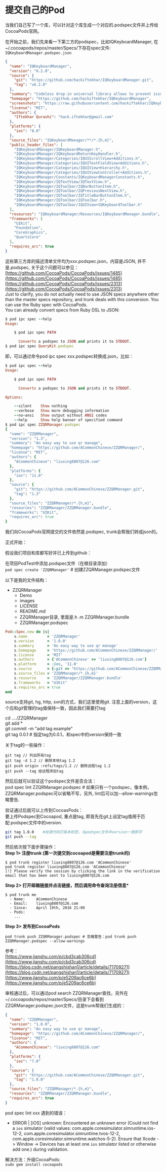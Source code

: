 # 提交自己的Pod

当我们自己写了一个库，可以针对这个库生成一个对应的.podspec文件并上传给CocoaPods官网。

在开始之前，我们先来看一下第三方的podspec，比如IQKeyboardManager, 在~/.cocoapods/repos/master/Specs/下存在spec文件: `IQKeyboardManager.podspec.json`

```JSON
{
  "name": "IQKeyboardManager",
  "version": "6.2.0",
  "source": {
    "git": "https://github.com/hackiftekhar/IQKeyboardManager.git",
    "tag": "v6.2.0"
  },
  "summary": "Codeless drop-in universal library allows to prevent issues of keyboard sliding up and cover UITextField/UITextView.",
  "homepage": "https://github.com/hackiftekhar/IQKeyboardManager",
  "screenshots": "https://raw.githubusercontent.com/hackiftekhar/IQKeyboardManager/master/Screenshot/IQKeyboardManagerScreenshot.png",
  "license": "MIT",
  "authors": {
    "Iftekhar Qurashi": "hack.iftekhar@gmail.com"
  },
  "platforms": {
    "ios": "8.0"
  },
  "source_files": "IQKeyboardManager/**/*.{h,m}",
  "public_header_files": [
    "IQKeyboardManager/IQKeyboardManager.h",
    "IQKeyboardManager/IQKeyboardReturnKeyHandler.h",
    "IQKeyboardManager/Categories/IQUIScrollView+Additions.h",
    "IQKeyboardManager/Categories/IQUITextFieldView+Additions.h",
    "IQKeyboardManager/Categories/IQUIView+Hierarchy.h",
    "IQKeyboardManager/Categories/IQUIViewController+Additions.h",
    "IQKeyboardManager/Constants/IQKeyboardManagerConstants.h",
    "IQKeyboardManager/IQTextView/IQTextView.h",
    "IQKeyboardManager/IQToolbar/IQBarButtonItem.h",
    "IQKeyboardManager/IQToolbar/IQPreviousNextView.h",
    "IQKeyboardManager/IQToolbar/IQTitleBarButtonItem.h",
    "IQKeyboardManager/IQToolbar/IQToolbar.h",
    "IQKeyboardManager/IQToolbar/IQUIView+IQKeyboardToolbar.h"
  ],
  "resources": "IQKeyboardManager/Resources/IQKeyboardManager.bundle",
  "frameworks": [
    "UIKit",
    "Foundation",
    "CoreGraphics",
    "QuartzCore"
  ],
  "requires_arc": true
}
```

这些第三方库的描述清单文件均为xxx.podspec.json，内容是JSON, 并不是.podspec, 关于这个问题可以参见：  
[https://github.com/CocoaPods/CocoaPods/issues/1485](https://github.com/CocoaPods/CocoaPods/issues/1485)  
[https://github.com/CocoaPods/CocoaPods/issues/2313](https://github.com/CocoaPods/CocoaPods/issues/2313)  
Just to clarify, you do not actually need to use JSON specs anywhere other than the master specs repository, and trunk deals with this conversion. You can use the Ruby spec with CocoaPods.  
You can already convert specs from Ruby DSL to JSON:

```Ruby
$ pod ipc spec --help
Usage:

    $ pod ipc spec PATH

      Converts a podspec to JSON and prints it to STDOUT.
$ pod ipc spec QueryKit.podspec
```

即，可以通过命令pod ipc spec xxx.podspec转换成.json，比如：

```Ruby
$ pod ipc spec --help
Usage:

    $ pod ipc spec PATH

      Converts a podspec to JSON and prints it to STDOUT.

Options:

    --silent    Show nothing
    --verbose   Show more debugging information
    --no-ansi   Show output without ANSI codes
    --help      Show help banner of specified command
$ pod ipc spec ZZQRManager.podspec
{
  "name": "ZZQRManager",
  "version": "1.3",
  "summary": "An easy way to use qr manage",
  "homepage": "https://github.com/ACommonChinese/ZZQRManager/",
  "license": "MIT",
  "authors": {
    "ACommonChinese": "liuxing8807@126.com"
  },
  "platforms": {
    "ios": "11.0"
  },
  "source": {
    "git": "https://github.com/ACommonChinese/ZZQRManager.git",
    "tag": "1.3"
  },
  "source_files": "ZZQRManager/*.{h,m}",
  "resources": "ZZQRManager/ZZQRManager.bundle",
  "frameworks": "UIKit",
  "requires_arc": true
}
```

我们向CocoaPods官网提交的文件依然是.podspec, trunk会帮我们转成json的。

正式开始：

假设我们项目和库都写好并已上传到github：

在项目PodTest中添加.podspec文件（在根目录添加）  
`pod spec create 'ZZQRManager'` \# 创建ZZQRManager.podspec文件

以下是我的文件结构：

* ZZQRManager
  * Demo
  * images
  * LICENSE
  * README.md
  * ZZQRManager目录, 里面是.h .m ZZQRManager.bundle
  * ZZQRManager.podspec

```Ruby
Pod::Spec.new do |s|
    s.name         = 'ZZQRManager'
    s.version      = '1.0.0'
    s.summary      = 'An easy way to use qr manage'
    s.homepage     = 'https://github.com/ACommonChinese/ZZQRManager/'
    s.license      = 'MIT'
    s.authors      = {'ACommonChinese' => 'liuxing8807@126.com'}
    s.platform     = :ios, '11.0'
    s.source       = {:git => "https://github.com/ACommonChinese/ZZQRManager.git", :tag => s.version}
    s.source_files = 'ZZQRManager/*.{h,m}'
    s.resource     = 'ZZQRManager/ZZQRManager.bundle'
    s.frameworks   = "UIKit"
    s.requires_arc = true
end
```

source支持git, hg, http, svn的方式，我们这里使用git. 注意上面的version，这个应和git管理的tag值保持一致，因此我们需要打tag

cd ..../ZZQRManager  
git add \*  
git commit -m "add tag example"  
git tag 0.0.1 \# 指定tag为0.0.1，和spec中的version保持一致

关于tag的一些操作：

```
git tag // 列出所有tag
git tag -d 1.2 // 删除本地tag 1.2
git push origin :refs/tags/1.2 // 删除远程tag 1.2
git push --tag 给远程添加tag
```

然后后就可以验证这个podspec文件是否合法：  
pod spec lint ZZQRManager.podspec \# 如果只有一个podspec，像本例，ZZQRManager.podspec可以省略不写，另外, lint后可以加--allow-warnings忽略警告.

验证通过后就可以上传到CocoasPods：  
要上传Podspec到Cocoapod, 重点是tag, 即首先在git上设定tag值用于匹配.podspec文件中的version.

```Bash
git tag 1.0.0    #给源代码打版本标签，与podspec文件中version一致即可
git push --tag
```

然后依次按下面步骤操作：  
**Step 1&gt; 注册trunk \(第一次提交到cocoapod是需要注册trunk的\)**

```
$ pod trunk register liuxing8807@126.com 'ACommonChinese'
pod trunk register liuxing8807@126.com 'ACommonChinese'
[!] Please verify the session by clicking the link in the verification email that has been sent to liuxing8807@126.com
```

**Step 2&gt; 打开邮箱链接并点击链接，然后调用命令查询注册信息\***

```
$ pod trunk me
  - Name:     ACommonChinese
  - Email:    liuxing8807@126.com
  - Since:    April 19th, 2016 21:09
  - Pods:
    ...
```

**Step 3&gt; 发布到CocoaPods**

```
pod trunk push ZZQRManager.podspec # 忽略警告：pod trunk push ZZQRManager.podspec --allow-warnings
```

参考：  
[https://www.jianshu.com/p/cbd3cab306cd](https://www.jianshu.com/p/cbd3cab306cd)  
[https://blog.csdn.net/pangshishan1/article/details/71709271](https://blog.csdn.net/pangshishan1/article/details/71709271)  
[https://www.jianshu.com/p/e5209ac6ce6b](https://www.jianshu.com/p/e5209ac6ce6b)

审核通过后，可以通过pod search ZZQRManager查找，另外在~/.cocoapods/repos/master/Specs/目录下会看到ZZQRManager.podspec.json文件，这是trunk帮我们生成的：

```JSON
{
  "name": "ZZQRManager",
  "version": "1.0.0",
  "summary": "An easy way to use qr manage",
  "homepage": "https://github.com/ACommonChinese/ZZQRManager/",
  "license": "MIT",
  "authors": {
    "ACommonChinese": "liuxing8807@126.com"
  },
  "platforms": {
    "ios": "7.0"
  },
  "source": {
    "git": "https://github.com/ACommonChinese/ZZQRManager.git",
    "tag": "1.0.0"
  },
  "source_files": "ZZQRManager/*.{h,m}",
  "resources": "ZZQRManager/ZZQRManager.bundle",
  "requires_arc": true
}
```

pod spec lint xxx 遇到的错误：

* ERROR \| \[iOS\] unknown: Encountered an unknown error \(Could not find a `ios` simulator \(valid values: com.apple.coresimulator.simruntime.ios-12-2, com.apple.coresimulator.simruntime.tvos-12-2, com.apple.coresimulator.simruntime.watchos-5-2\). Ensure that Xcode -&gt; Window -&gt; Devices has at least one `ios` simulator listed or otherwise add one.\) during validation.

解决方法：升级CocoaPods:   
`sudo gem install cocoapods`

